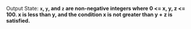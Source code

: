 Output State: **`x`, `y`, and `z` are non-negative integers where 0 <= x, y, z <= 100. x is less than y, and the condition x is not greater than y + z is satisfied.**